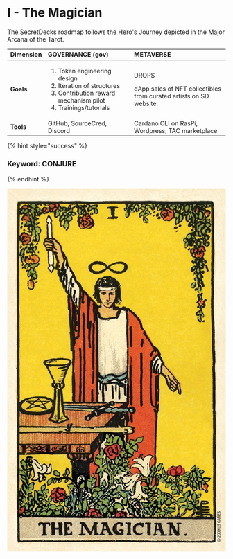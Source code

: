 # I - The Magician

The SecretDecks roadmap follows the Hero's Journey depicted in the Major Arcana of the Tarot.

<table>
  <thead>
    <tr>
      <th style="text-align:left">Dimension</th>
      <th style="text-align:left">GOVERNANCE (gov)</th>
      <th style="text-align:left">METAVERSE</th>
    </tr>
  </thead>
  <tbody>
    <tr>
      <td style="text-align:left"><b>Goals</b>
      </td>
      <td style="text-align:left">
        <p></p>
        <ol>
          <li>Token engineering design</li>
          <li>Iteration of structures</li>
          <li>Contribution reward mechanism pilot</li>
          <li>Trainings/tutorials</li>
        </ol>
      </td>
      <td style="text-align:left">
        <p>DROPS</p>
        <p>dApp sales of NFT collectibles from curated artists on SD website.</p>
      </td>
    </tr>
    <tr>
      <td style="text-align:left"><b>Tools</b>
      </td>
      <td style="text-align:left">GitHub, SourceCred, Discord</td>
      <td style="text-align:left">Cardano CLI on RasPi, Wordpress, TAC marketplace</td>
    </tr>
  </tbody>
</table>

{% hint style="success" %}
### Keyword: **CONJURE**
{% endhint %}

![Rider-Waite Tarot: Pamela Smith Commemorative Edition](../.gitbook/assets/image%20%282%29.png)

